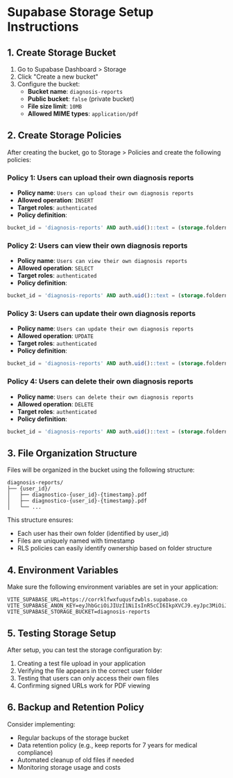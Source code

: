 # Supabase Storage Setup Instructions

## 1. Create Storage Bucket

1. Go to Supabase Dashboard > Storage
2. Click "Create a new bucket"
3. Configure the bucket:
   - **Bucket name**: `diagnosis-reports`
   - **Public bucket**: `false` (private bucket)
   - **File size limit**: `10MB`
   - **Allowed MIME types**: `application/pdf`

## 2. Create Storage Policies

After creating the bucket, go to Storage > Policies and create the following policies:

### Policy 1: Users can upload their own diagnosis reports
- **Policy name**: `Users can upload their own diagnosis reports`
- **Allowed operation**: `INSERT`
- **Target roles**: `authenticated`
- **Policy definition**:
```sql
bucket_id = 'diagnosis-reports' AND auth.uid()::text = (storage.foldername(name))[1]
```

### Policy 2: Users can view their own diagnosis reports
- **Policy name**: `Users can view their own diagnosis reports`
- **Allowed operation**: `SELECT`
- **Target roles**: `authenticated`
- **Policy definition**:
```sql
bucket_id = 'diagnosis-reports' AND auth.uid()::text = (storage.foldername(name))[1]
```

### Policy 3: Users can update their own diagnosis reports
- **Policy name**: `Users can update their own diagnosis reports`
- **Allowed operation**: `UPDATE`
- **Target roles**: `authenticated`
- **Policy definition**:
```sql
bucket_id = 'diagnosis-reports' AND auth.uid()::text = (storage.foldername(name))[1]
```

### Policy 4: Users can delete their own diagnosis reports
- **Policy name**: `Users can delete their own diagnosis reports`
- **Allowed operation**: `DELETE`
- **Target roles**: `authenticated`
- **Policy definition**:
```sql
bucket_id = 'diagnosis-reports' AND auth.uid()::text = (storage.foldername(name))[1]
```

## 3. File Organization Structure

Files will be organized in the bucket using the following structure:
```
diagnosis-reports/
├── {user_id}/
│   ├── diagnostico-{user_id}-{timestamp}.pdf
│   ├── diagnostico-{user_id}-{timestamp}.pdf
│   └── ...
```

This structure ensures:
- Each user has their own folder (identified by user_id)
- Files are uniquely named with timestamp
- RLS policies can easily identify ownership based on folder structure

## 4. Environment Variables

Make sure the following environment variables are set in your application:

```env
VITE_SUPABASE_URL=https://corrklfwxfuqusfzwbls.supabase.co
VITE_SUPABASE_ANON_KEY=eyJhbGciOiJIUzI1NiIsInR5cCI6IkpXVCJ9.eyJpc3MiOiJzdXBhYmFzZSIsInJlZiI6ImNvcnJrbGZ3eGZ1cXVzZnp3YmxzIiwicm9sZSI6ImFub24iLCJpYXQiOjE3NDk3MzU0MTUsImV4cCI6MjA2NTMxMTQxNX0.r4nWkV2bnniYUl1wdyNO0dXrATVaRMHjCr4Qaq5Plmw
VITE_SUPABASE_STORAGE_BUCKET=diagnosis-reports
```

## 5. Testing Storage Setup

After setup, you can test the storage configuration by:

1. Creating a test file upload in your application
2. Verifying the file appears in the correct user folder
3. Testing that users can only access their own files
4. Confirming signed URLs work for PDF viewing

## 6. Backup and Retention Policy

Consider implementing:
- Regular backups of the storage bucket
- Data retention policy (e.g., keep reports for 7 years for medical compliance)
- Automated cleanup of old files if needed
- Monitoring storage usage and costs